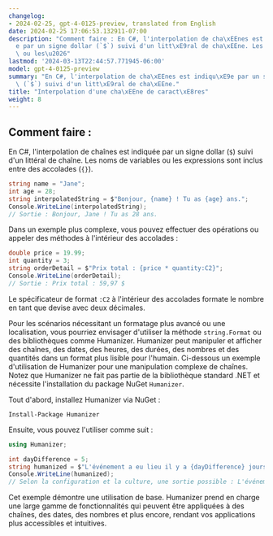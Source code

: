 ```yaml
---
changelog:
- 2024-02-25, gpt-4-0125-preview, translated from English
date: 2024-02-25 17:06:53.132911-07:00
description: "Comment faire : En C#, l'interpolation de cha\xEEnes est indiqu\xE9\
  e par un signe dollar (`$`) suivi d'un litt\xE9ral de cha\xEEne. Les noms de variables\
  \ ou les\u2026"
lastmod: '2024-03-13T22:44:57.771945-06:00'
model: gpt-4-0125-preview
summary: "En C#, l'interpolation de cha\xEEnes est indiqu\xE9e par un signe dollar\
  \ (`$`) suivi d'un litt\xE9ral de cha\xEEne."
title: "Interpolation d'une cha\xEEne de caract\xE8res"
weight: 8
---
```


## Comment faire :
En C#, l'interpolation de chaînes est indiquée par un signe dollar (`$`) suivi d'un littéral de chaîne. Les noms de variables ou les expressions sont inclus entre des accolades (`{}`).

```csharp
string name = "Jane";
int age = 28;
string interpolatedString = $"Bonjour, {name} ! Tu as {age} ans.";
Console.WriteLine(interpolatedString);
// Sortie : Bonjour, Jane ! Tu as 28 ans.
```

Dans un exemple plus complexe, vous pouvez effectuer des opérations ou appeler des méthodes à l'intérieur des accolades :

```csharp
double price = 19.99;
int quantity = 3;
string orderDetail = $"Prix total : {price * quantity:C2}";
Console.WriteLine(orderDetail);
// Sortie : Prix total : 59,97 $
```
Le spécificateur de format `:C2` à l'intérieur des accolades formate le nombre en tant que devise avec deux décimales.

Pour les scénarios nécessitant un formatage plus avancé ou une localisation, vous pourriez envisager d'utiliser la méthode `string.Format` ou des bibliothèques comme Humanizer. Humanizer peut manipuler et afficher des chaînes, des dates, des heures, des durées, des nombres et des quantités dans un format plus lisible pour l'humain. Ci-dessous un exemple d'utilisation de Humanizer pour une manipulation complexe de chaînes. Notez que Humanizer ne fait pas partie de la bibliothèque standard .NET et nécessite l'installation du package NuGet `Humanizer`.

Tout d'abord, installez Humanizer via NuGet :

```
Install-Package Humanizer
```

Ensuite, vous pouvez l'utiliser comme suit :

```csharp
using Humanizer;

int dayDifference = 5;
string humanized = $"L'événement a eu lieu il y a {dayDifference} jours.".Humanize();
Console.WriteLine(humanized);
// Selon la configuration et la culture, une sortie possible : L'événement a eu lieu il y a 5 jours.
```

Cet exemple démontre une utilisation de base. Humanizer prend en charge une large gamme de fonctionnalités qui peuvent être appliquées à des chaînes, des dates, des nombres et plus encore, rendant vos applications plus accessibles et intuitives.

